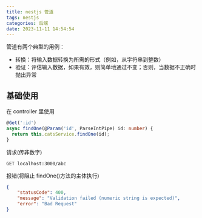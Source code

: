 ```yaml
---
title: nestjs 管道
tags: nestjs
categories: 后端
date: 2023-11-11 14:54:54
---
```

<meta name="referrer" content="no-referrer"/>

管道有两个典型的用例：

-   转换：将输入数据转换为所需的形式（例如，从字符串到整数）
-   验证：评估输入数据，如果有效，则简单地通过不变；否则，当数据不正确时抛出异常

## 基础使用

在 controller 里使用

```ts
@Get(':id')
async findOne(@Param('id', ParseIntPipe) id: number) {
  return this.catsService.findOne(id);
}
```

请求(传非数字)

```
GET localhost:3000/abc
```

报错(将阻止 findOne()方法的主体执行)

```json
{
    "statusCode": 400,
    "message": "Validation failed (numeric string is expected)",
    "error": "Bad Request"
}
```

